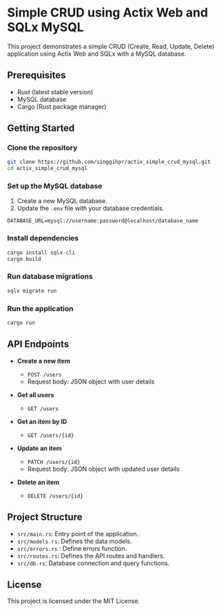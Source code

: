 # Simple CRUD using Actix Web and SQLx MySQL

This project demonstrates a simple CRUD (Create, Read, Update, Delete) application using Actix Web and SQLx with a MySQL database.

## Prerequisites

- Rust (latest stable version)
- MySQL database
- Cargo (Rust package manager)

## Getting Started

### Clone the repository

```sh
git clone https://github.com/singgihpr/actix_simple_crud_mysql.git
cd actix_simple_crud_mysql
```

### Set up the MySQL database

1. Create a new MySQL database.
2. Update the `.env` file with your database credentials.

```env
DATABASE_URL=mysql://username:password@localhost/database_name
```

### Install dependencies

```sh
cargo install sqlx-cli
cargo build
```

### Run database migrations

```sh
sqlx migrate run
```

### Run the application

```sh
cargo run
```

## API Endpoints

- **Create a new item**
    - `POST /users`
    - Request body: JSON object with user details

- **Get all users**
    - `GET /users`

- **Get an item by ID**
    - `GET /users/{id}`

- **Update an item**
    - `PATCH /users/{id}`
    - Request body: JSON object with updated user details

- **Delete an item**
    - `DELETE /users/{id}`

## Project Structure

- `src/main.rs`: Entry point of the application.
- `src/models.rs`: Defines the data models.
- `src/errors.rs` : Define errors function.
- `src/routes.rs`: Defines the API routes and handlers.
- `src/db.rs`: Database connection and query functions.

## License

This project is licensed under the MIT License.
